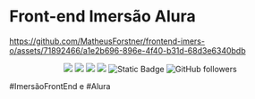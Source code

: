 <h1>Front-end Imersão Alura</h1>

https://github.com/MatheusForstner/frontend-imers-o/assets/71892466/a1e2b696-896e-4f40-b31d-68d3e6340bdb

<p align="center">
<img src="https://img.shields.io/badge/_-HTML5-grey?logo=html5"/>
<img src="https://img.shields.io/badge/_-CSS3-grey?logo=css3"/>
<img src="https://img.shields.io/badge/_-javascript-grey?logo=javascript"/>
<img src="https://img.shields.io/badge/Imersão Front--End-Alura-blue"/>
<img alt="Static Badge" src="https://img.shields.io/badge/Linkedn-passing?style=flat&logo=linkedin&logoColor=white&color=blue&link=https%3A%2F%2Fwww.linkedin.com%2Fin%2Fmatheus-forstner-larangeiro-2a63901a0%2F">
<img alt="GitHub followers" src="https://img.shields.io/github/followers/MatheusForstner">
</p>

#ImersãoFrontEnd e #Alura
